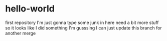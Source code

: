 # hello-world
first repository
I'm just gonna type some junk in here
need a bit more stuff so it looks like I did something
I'm gusssing I can just update this branch for another merge
